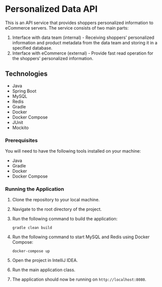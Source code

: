 # Personalized Data API

This is an API service that provides shoppers personalized information to eCommerce servers. The service consists of two main parts:

1. Interface with data team (internal) - Receiving shoppers' personalized information and product metadata from the data team and storing it in a specified database.
2. Interface with eCommerce (external) - Provide fast read operation for the shoppers' personalized information.

## Technologies

- Java
- Spring Boot
- MySQL
- Redis
- Gradle
- Docker
- Docker Compose
- JUnit
- Mockito

### Prerequisites

You will need to have the following tools installed on your machine:

- Java
- Gradle
- Docker
- Docker Compose

### Running the Application

1. Clone the repository to your local machine.

2. Navigate to the root directory of the project.

3. Run the following command to build the application:

   ```
   gradle clean build
   ```

4. Run the following command to start MySQL and Redis using Docker Compose:

   ```
   docker-compose up
   ```
   
5. Open the project in IntelliJ IDEA.

6. Run the main application class.

7. The application should now be running on `http://localhost:8080`.